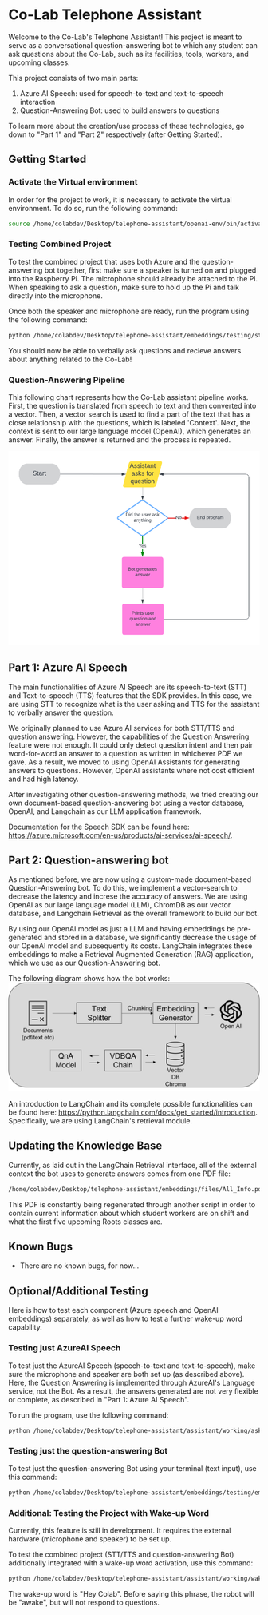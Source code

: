 # Co-Lab Telephone Assistant

Welcome to the Co-Lab's Telephone Assistant! This project is meant to serve as a conversational question-answering bot to which any student can ask questions about the Co-Lab, such as its facilities, tools, workers, and upcoming classes.

This project consists of two main parts:

1. Azure AI Speech: used for speech-to-text and text-to-speech interaction
2. Question-Answering Bot: used to build answers to questions

To learn more about the creation/use process of these technologies, go down to "Part 1" and "Part 2" respectively (after Getting Started).

## Getting Started

### Activate the Virtual environment

In order for the project to work, it is necessary to activate the virtual environment. To do so, run the following command:

```bash
source /home/colabdev/Desktop/telephone-assistant/openai-env/bin/activate
```

### Testing Combined Project

To test the combined project that uses both Azure and the question-answering bot together, first make sure a speaker is turned on and plugged into the Raspberry Pi. The microphone should already be attached to the Pi. When speaking to ask a question, make sure to hold up the Pi and talk directly into the microphone.

Once both the speaker and microphone are ready, run the program using the following command:

```bash
python /home/colabdev/Desktop/telephone-assistant/embeddings/testing/stt_embeddings.py
```

You should now be able to verbally ask questions and recieve answers about anything related to the Co-Lab!

### Question-Answering Pipeline

This following chart represents how the Co-Lab assistant pipeline works. First, the question is translated from speech to text and then converted into a vector. Then, a vector search is used to find a part of the text that has a close relationship with the questions, which is labeled 'Context'. Next, the context is sent to our large language model (OpenAI), which generates an answer. Finally, the answer is returned and the process is repeated.

![Program flowchart](./media/diagram.png)


## Part 1: Azure AI Speech

The main functionalities of Azure AI Speech are its speech-to-text (STT) and Text-to-speech (TTS) features that the SDK provides. In this case, we are using STT to recognize what is the user asking and TTS for the assistant to verbally answer the question.

We originally planned to use Azure AI services for both STT/TTS and question answering. However, the capabilities of the Question Answering feature were not enough. It could only detect question intent and then pair word-for-word an answer to a question as written in whichever PDF we gave. As a result, we moved to using OpenAI Assistants for generating answers to questions. However, OpenAI assistants where not cost efficient and had high latency.

After investigating other question-answering methods, we tried creating our own document-based question-answering bot using a vector database, OpenAI, and Langchain as our LLM application framework.

Documentation for the Speech SDK can be found here: https://azure.microsoft.com/en-us/products/ai-services/ai-speech/.

## Part 2: Question-answering bot

As mentioned before, we are now using a custom-made document-based Question-Answering bot. To do this, we implement a vector-search to decrease the latency and increse the accuracy of answers. We are using OpenAI as our large language model (LLM), ChromDB as our vector database, and Langchain Retrieval as the overall framework to build our bot.

By using our OpenAI model as just a LLM and having embeddings be pre-generated and stored in a database, we significantly decrease the usage of our OpenAI model and subsequently its costs. LangChain integrates these embeddings to make a Retrieval Augmented Generation (RAG) application, which we use as our Question-Answering bot.

The following diagram shows how the bot works:
![Program flowchart](./media/bot-diagram.png)

An introduction to LangChain and its complete possible functionalities can be found here: https://python.langchain.com/docs/get_started/introduction. Specifically, we are using LangChain's retrieval module.

## Updating the Knowledge Base

Currently, as laid out in the LangChain Retrieval interface, all of the external context the bot uses to generate answers comes from one PDF file:

```bash
/home/colabdev/Desktop/telephone-assistant/embeddings/files/All_Info.pdf
```

This PDF is constantly being regenerated through another script in order to contain current information about which student workers are on shift and what the first five upcoming Roots classes are.

## Known Bugs

* There are no known bugs, for now...

## Optional/Additional Testing

Here is how to test each component (Azure speech and OpenAI embeddings) separately, as well as how to test a further wake-up word capability.

### Testing just AzureAI Speech

To test just the AzureAI Speech (speech-to-text and text-to-speech), make sure the microphone and speaker are both set up (as described above). Here, the Question Answering is implemented through AzureAI's Language service, not the Bot. As a result, the answers generated are not very flexible or complete, as described in "Part 1: Azure AI Speech".

To run the program, use the following command:

```bash
python /home/colabdev/Desktop/telephone-assistant/assistant/working/ask.py
```

### Testing just the question-answering Bot

To test just the question-answering Bot using your terminal (text input), use this command:

```bash
python /home/colabdev/Desktop/telephone-assistant/embeddings/testing/embeddings_terminal.py
```

### Additional: Testing the Project with Wake-up Word

Currently, this feature is still in development. It requires the external hardware (microphone and speaker) to be set up.

To test the combined project (STT/TTS and question-answering Bot) additionally integrated with a wake-up word activation, use this command:

```bash
python /home/colabdev/Desktop/telephone-assistant/assistant/working/wake_up.py
```

The wake-up word is "Hey Colab". Before saying this phrase, the robot will be "awake", but will not respond to questions.
